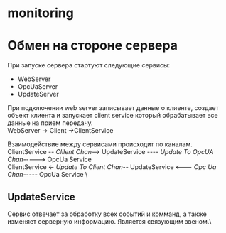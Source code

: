 # monitoring


# Обмен на стороне сервера
При запуске сервера стартуют следующие сервисы:
* WebServer
* OpcUaServer
* UpdateServer


При подключении web server записывает данные о клиенте, создает объект клиента и запускает client service который обрабатывает все данные на прием передачу.\
WebServer -> Client ->ClientService

Взаимодействие между сервисами происходит по каналам.\
ClientService -- *Clilent Chan*-->          UpdateService ---- *Update To OpcUA Chan*-----> OpcUa Service\
ClientService <- *Update To Client Chan*--  UpdateService       <--- *Opc Ua Chan*-----     OpcUa Service \

## UpdateService
Сервис отвечает за обработку всех событий и комманд, а также изменяет серверную информацию. Является связующим звеном.\